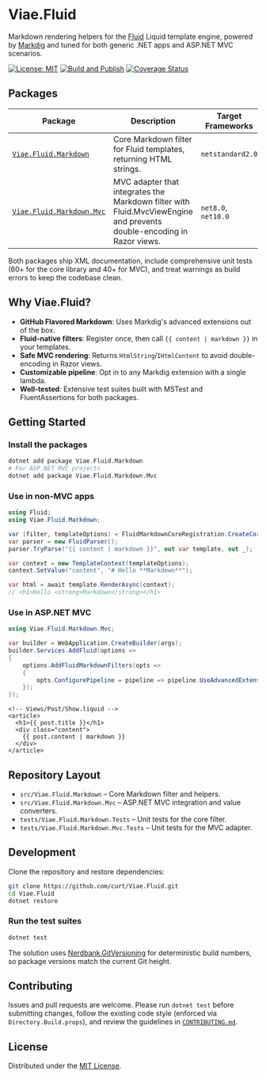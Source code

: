 # Viae.Fluid

Markdown rendering helpers for the [Fluid](https://github.com/sebastienros/fluid) Liquid template engine, powered by [Markdig](https://github.com/xoofx/markdig) and tuned for both generic .NET apps and ASP.NET MVC scenarios.

[![License: MIT](https://img.shields.io/badge/License-MIT-yellow.svg)](https://opensource.org/licenses/MIT)
[![Build and Publish](https://github.com/curt/Viae.Fluid/actions/workflows/build-and-publish.yml/badge.svg)](https://github.com/curt/Viae.Fluid/actions/workflows/build-and-publish.yml)
[![Coverage Status](https://coveralls.io/repos/github/curt/Viae.Fluid/badge.svg?branch=dev)](https://coveralls.io/github/curt/Viae.Fluid?branch=dev)

## Packages

| Package | Description | Target Frameworks |
| --- | --- | --- |
| [`Viae.Fluid.Markdown`](src/Viae.Fluid.Markdown/README.md) | Core Markdown filter for Fluid templates, returning HTML strings. | `netstandard2.0` |
| [`Viae.Fluid.Markdown.Mvc`](src/Viae.Fluid.Markdown.Mvc/README.md) | MVC adapter that integrates the Markdown filter with Fluid.MvcViewEngine and prevents double-encoding in Razor views. | `net8.0`, `net10.0` |

Both packages ship XML documentation, include comprehensive unit tests (60+ for the core library and 40+ for MVC), and treat warnings as build errors to keep the codebase clean.

## Why Viae.Fluid?

- **GitHub Flavored Markdown**: Uses Markdig's advanced extensions out of the box.
- **Fluid-native filters**: Register once, then call `{{ content | markdown }}` in your templates.
- **Safe MVC rendering**: Returns `HtmlString`/`IHtmlContent` to avoid double-encoding in Razor views.
- **Customizable pipeline**: Opt in to any Markdig extension with a single lambda.
- **Well-tested**: Extensive test suites built with MSTest and FluentAssertions for both packages.

## Getting Started

### Install the packages

```bash
dotnet add package Viae.Fluid.Markdown
# For ASP.NET MVC projects
dotnet add package Viae.Fluid.Markdown.Mvc
```

### Use in non-MVC apps

```csharp
using Fluid;
using Viae.Fluid.Markdown;

var (filter, templateOptions) = FluidMarkdownCoreRegistration.CreateCore();
var parser = new FluidParser();
parser.TryParse("{{ content | markdown }}", out var template, out _);

var context = new TemplateContext(templateOptions);
context.SetValue("content", "# Hello **Markdown**");

var html = await template.RenderAsync(context);
// <h1>Hello <strong>Markdown</strong></h1>
```

### Use in ASP.NET MVC

```csharp
using Viae.Fluid.Markdown.Mvc;

var builder = WebApplication.CreateBuilder(args);
builder.Services.AddFluid(options =>
{
    options.AddFluidMarkdownFilters(opts =>
    {
        opts.ConfigurePipeline = pipeline => pipeline.UseAdvancedExtensions();
    });
});
```

```liquid
<!-- Views/Post/Show.liquid -->
<article>
  <h1>{{ post.title }}</h1>
  <div class="content">
    {{ post.content | markdown }}
  </div>
</article>
```

## Repository Layout

- `src/Viae.Fluid.Markdown` – Core Markdown filter and helpers.
- `src/Viae.Fluid.Markdown.Mvc` – ASP.NET MVC integration and value converters.
- `tests/Viae.Fluid.Markdown.Tests` – Unit tests for the core filter.
- `tests/Viae.Fluid.Markdown.Mvc.Tests` – Unit tests for the MVC adapter.

## Development

Clone the repository and restore dependencies:

```bash
git clone https://github.com/curt/Viae.Fluid.git
cd Viae.Fluid
dotnet restore
```

### Run the test suites

```bash
dotnet test
```

The solution uses [Nerdbank.GitVersioning](version.json) for deterministic build numbers, so package versions match the current Git height.

## Contributing

Issues and pull requests are welcome. Please run `dotnet test` before submitting changes, follow the existing code style (enforced via `Directory.Build.props`), and review the guidelines in [`CONTRIBUTING.md`](CONTRIBUTING.md).

## License

Distributed under the [MIT License](LICENSE).
